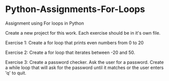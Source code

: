# Python-Assignments-For-Loops
Assignment using For loops in Python

Create a new project for this work. Each exercise should be in it's own file.

Exercise 1:
Create a for loop that prints even numbers from 0 to 20

Exercise 2:
Create a for loop that iterates between -20 and 50.

Exercise 3:
Create a password checker. Ask the user for a password. Create a while loop that will ask for the password until it matches or the user enters 'q' to quit.
